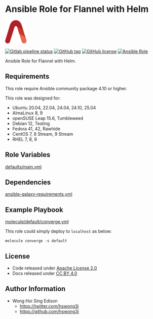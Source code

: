 # Ansible Role for Flannel with Helm

<a href="https://alvistack.com" title="AlviStack" target="_blank"><img src="/alvistack.svg" height="75" alt="AlviStack"></a>

[![Gitlab pipeline status](https://img.shields.io/gitlab/pipeline/alvistack/ansible-role-helm_flannel/master)](https://gitlab.com/alvistack/ansible-role-helm_flannel/-/pipelines)
[![GitHub tag](https://img.shields.io/github/tag/alvistack/ansible-role-helm_flannel.svg)](https://github.com/alvistack/ansible-role-helm_flannel/tags)
[![GitHub license](https://img.shields.io/github/license/alvistack/ansible-role-helm_flannel.svg)](https://github.com/alvistack/ansible-role-helm_flannel/blob/master/LICENSE)
[![Ansible Role](https://img.shields.io/badge/galaxy-alvistack.helm_flannel-blue.svg)](https://galaxy.ansible.com/alvistack/helm_flannel)

Ansible Role for Flannel with Helm.

## Requirements

This role require Ansible community package 4.10 or higher.

This role was designed for:

- Ubuntu 20.04, 22.04, 24.04, 24.10, 25.04
- AlmaLinux 8, 9
- openSUSE Leap 15.6, Tumbleweed
- Debian 12, Testing
- Fedora 41, 42, Rawhide
- CentOS 7, 8 Stream, 9 Stream
- RHEL 7, 8, 9

## Role Variables

[defaults/main.yml](defaults/main.yml)

## Dependencies

[ansible-galaxy-requirements.yml](ansible-galaxy-requirements.yml)

## Example Playbook

[molecule/default/converge.yml](molecule/default/converge.yml)

This role could simply deploy to `localhost` as below:

    molecule converge -s default

## License

- Code released under [Apache License 2.0](LICENSE)
- Docs released under [CC BY 4.0](http://creativecommons.org/licenses/by/4.0/)

## Author Information

- Wong Hoi Sing Edison
  - <https://twitter.com/hswong3i>
  - <https://github.com/hswong3i>
